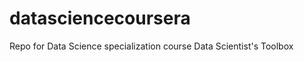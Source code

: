 datasciencecoursera
===================

Repo for Data Science specialization course Data Scientist's Toolbox
